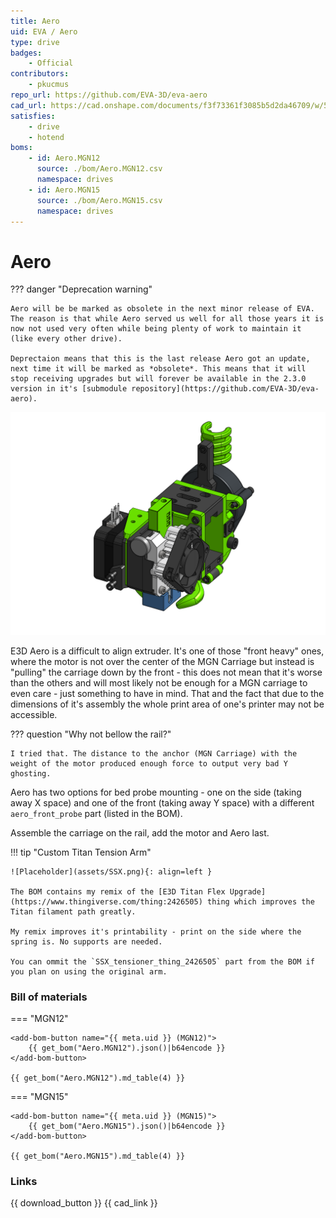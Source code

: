 ```yaml
---
title: Aero
uid: EVA / Aero
type: drive
badges:
    - Official
contributors: 
    - pkucmus
repo_url: https://github.com/EVA-3D/eva-aero
cad_url: https://cad.onshape.com/documents/f3f73361f3085b5d2da46709/w/5849cc3ab4949426cacc9c89/e/12710eca96e60afa44cee204
satisfies:
    - drive
    - hotend
boms:
    - id: Aero.MGN12
      source: ./bom/Aero.MGN12.csv
      namespace: drives
    - id: Aero.MGN15
      source: ./bom/Aero.MGN15.csv
      namespace: drives
---
```

# Aero

??? danger "Deprecation warning"

    Aero will be be marked as obsolete in the next minor release of EVA. The reason is that while Aero served us well for all those years it is now not used very often while being plenty of work to maintain it (like every other drive).

    Deprectaion means that this is the last release Aero got an update, next time it will be marked as *obsolete*. This means that it will stop receiving upgrades but will forever be available in the 2.3.0 version in it's [submodule repository](https://github.com/EVA-3D/eva-aero).

![preview](assets/Aero.__ALL__.png)

E3D Aero is a difficult to align extruder. It's one of those "front heavy" ones, where the motor is not over the center of the MGN Carriage but instead is "pulling" the carriage down by the front - this does not mean that it's worse than the others and will most likely not be enough for a MGN carriage to even care - just something to have in mind. That and the fact that due to the dimensions of it's assembly the whole print area of one's printer may not be accessible.

??? question "Why not bellow the rail?"

    I tried that. The distance to the anchor (MGN Carriage) with the weight of the motor produced enough force to output very bad Y ghosting. 

Aero has two options for bed probe mounting - one on the side (taking away X space) and one of the front (taking away Y space) with a different `aero_front_probe` part (listed in the BOM).

Assemble the carriage on the rail, add the motor and Aero last.

!!! tip "Custom Titan Tension Arm"

    ![Placeholder](assets/SSX.png){: align=left }

    The BOM contains my remix of the [E3D Titan Flex Upgrade](https://www.thingiverse.com/thing:2426505) thing which improves the Titan filament path greatly.

    My remix improves it's printability - print on the side where the spring is. No supports are needed.

    You can ommit the `SSX_tensioner_thing_2426505` part from the BOM if you plan on using the original arm.

### Bill of materials

=== "MGN12"

    <add-bom-button name="{{ meta.uid }} (MGN12)">
        {{ get_bom("Aero.MGN12").json()|b64encode }}
    </add-bom-button>
    
    {{ get_bom("Aero.MGN12").md_table(4) }}


=== "MGN15"

    <add-bom-button name="{{ meta.uid }} (MGN15)">
        {{ get_bom("Aero.MGN15").json()|b64encode }}
    </add-bom-button>
    
    {{ get_bom("Aero.MGN15").md_table(4) }}

### Links

{{ download_button }}
{{ cad_link }}

